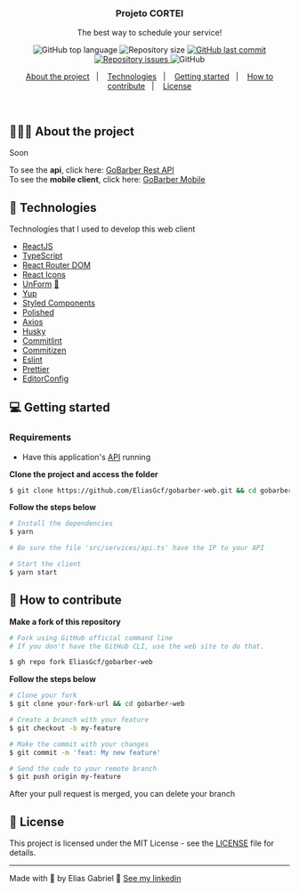 <!--<h1 align="center">
  <img alt="Logo" src="https://res.cloudinary.com/eliasgcf/image/upload/v1588625369/GoBarber/logo_iw1v9f.svg" width="200px">
</h1>-->

<h3 align="center">
  Projeto CORTEI
</h3>

<p align="center">The best way to schedule your service!</p>

<p align="center">
  <img alt="GitHub top language" src="https://img.shields.io/github/languages/top/EliasGcf/gobarber-web?color=%23FF9000">

  <!--<a href="https://www.linkedin.com/in/eliasgcf/" target="_blank" rel="noopener noreferrer">
    <img alt="Made by" src="https://img.shields.io/badge/made%20by-elias%20gabriel-%23FF9000">
  </a>-->

  <img alt="Repository size" src="https://img.shields.io/github/repo-size/EliasGcf/gobarber-web?color=%23FF9000">

  <a href="https://github.com/EliasGcf/gobarber-web/commits/master">
    <img alt="GitHub last commit" src="https://img.shields.io/github/last-commit/EliasGcf/gobarber-web?color=%23FF9000">
  </a>

  <a href="https://github.com/EliasGcf/gobarber-web/issues">
    <img alt="Repository issues" src="https://img.shields.io/github/issues/EliasGcf/gobarber-web?color=%23FF9000">
  </a>

  <img alt="GitHub" src="https://img.shields.io/github/license/EliasGcf/gobarber-web?color=%23FF9000">
</p>

<p align="center">
  <a href="#%EF%B8%8F-about-the-project">About the project</a>&nbsp;&nbsp;&nbsp;|&nbsp;&nbsp;&nbsp;
  <a href="#-technologies">Technologies</a>&nbsp;&nbsp;&nbsp;|&nbsp;&nbsp;&nbsp;
  <a href="#-getting-started">Getting started</a>&nbsp;&nbsp;&nbsp;|&nbsp;&nbsp;&nbsp;
  <a href="#-how-to-contribute">How to contribute</a>&nbsp;&nbsp;&nbsp;|&nbsp;&nbsp;&nbsp;
  <a href="#-license">License</a>
</p>

</br>

<!--<p align="center">
  <img alt="Layout" src="https://res.cloudinary.com/eliasgcf/image/upload/v1588811213/GoBarber/Kapture_2020-05-06_at_21.25.26_tijnl5.gif">
</p>-->

## 💇🏻‍♂️ About the project

Soon

To see the **api**, click here: [GoBarber Rest API](https://github.com/EliasGcf/gobarber-api)</br>
To see the **mobile client**, click here: [GoBarber Mobile](https://github.com/EliasGcf/gobarber-mobile)

## 🚀 Technologies

Technologies that I used to develop this web client

- [ReactJS](https://reactjs.org/)
- [TypeScript](https://www.typescriptlang.org/)
- [React Router DOM](https://reacttraining.com/react-router/)
- [React Icons](https://react-icons.netlify.com/#/)
- [UnForm](https://unform.dev/) [💜](https://rocketseat.com.br/)
- [Yup](https://github.com/jquense/yup)
- [Styled Components](https://styled-components.com/)
- [Polished](https://github.com/styled-components/polished)
- [Axios](https://github.com/axios/axios)
- [Husky](https://github.com/typicode/husky)
- [Commitlint](https://github.com/conventional-changelog/commitlint)
- [Commitizen](https://github.com/commitizen/cz-cli)
- [Eslint](https://eslint.org/)
- [Prettier](https://prettier.io/)
- [EditorConfig](https://editorconfig.org/)

## 💻 Getting started

### Requirements

- Have this application's [API](https://github.com/EliasGcf/gobarber-api) running

**Clone the project and access the folder**

```bash
$ git clone https://github.com/EliasGcf/gobarber-web.git && cd gobarber-web
```

**Follow the steps below**

```bash
# Install the dependencies
$ yarn

# Be sure the file 'src/services/api.ts' have the IP to your API

# Start the client
$ yarn start
```

## 🤔 How to contribute

**Make a fork of this repository**

```bash
# Fork using GitHub official command line
# If you don't have the GitHub CLI, use the web site to do that.

$ gh repo fork EliasGcf/gobarber-web
```

**Follow the steps below**

```bash
# Clone your fork
$ git clone your-fork-url && cd gobarber-web

# Create a branch with your feature
$ git checkout -b my-feature

# Make the commit with your changes
$ git commit -m 'feat: My new feature'

# Send the code to your remote branch
$ git push origin my-feature
```

After your pull request is merged, you can delete your branch

## 📝 License

This project is licensed under the MIT License - see the [LICENSE](LICENSE) file for details.

---

Made with 💜 by Elias Gabriel 👋 [See my linkedin](https://www.linkedin.com/in/eliasgcf/)
